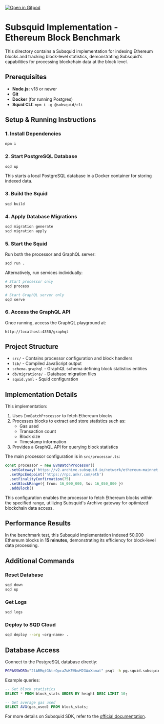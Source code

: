 [![Open in Gitpod](https://gitpod.io/button/open-in-gitpod.svg)](https://gitpod.io/#https://github.com/subsquid/squid-evm-template)

# Subsquid Implementation - Ethereum Block Benchmark

This directory contains a Subsquid implementation for indexing Ethereum blocks and tracking block-level statistics, demonstrating Subsquid's capabilities for processing blockchain data at the block level.

## Prerequisites

* **Node.js:** v18 or newer
* **Git**
* **Docker** (for running Postgres)
* **Squid CLI:** `npm i -g @subsquid/cli`

## Setup & Running Instructions

### 1. Install Dependencies

```bash
npm i
```

### 2. Start PostgreSQL Database

```bash
sqd up
```

This starts a local PostgreSQL database in a Docker container for storing indexed data.

### 3. Build the Squid

```bash
sqd build
```

### 4. Apply Database Migrations

```bash
sqd migration generate
sqd migration apply
```

### 5. Start the Squid

Run both the processor and GraphQL server:

```bash
sqd run .
```

Alternatively, run services individually:

```bash
# Start processor only
sqd process

# Start GraphQL server only
sqd serve
```

### 6. Access the GraphQL API

Once running, access the GraphQL playground at:
```
http://localhost:4350/graphql
```

## Project Structure

- `src/` - Contains processor configuration and block handlers
- `lib/` - Compiled JavaScript output
- `schema.graphql` - GraphQL schema defining block statistics entities
- `db/migrations/` - Database migration files
- `squid.yaml` - Squid configuration

## Implementation Details

This implementation:
1. Uses `EvmBatchProcessor` to fetch Ethereum blocks
2. Processes blocks to extract and store statistics such as:
   - Gas used
   - Transaction count
   - Block size
   - Timestamp information
3. Provides a GraphQL API for querying block statistics

The main processor configuration is in `src/processor.ts`:

```typescript
const processor = new EvmBatchProcessor()
  .setGateway('https://v2.archive.subsquid.io/network/ethereum-mainnet')
  .setRpcEndpoint('https://rpc.ankr.com/eth')
  .setFinalityConfirmation(75)
  .setBlockRange({ from: 16_000_000, to: 16_050_000 })
  .addBlock()
```

This configuration enables the processor to fetch Ethereum blocks within the specified range, utilizing Subsquid's Archive gateway for optimized blockchain data access.

## Performance Results

In the benchmark test, this Subsquid implementation indexed 50,000 Ethereum blocks in **15 minutes**, demonstrating its efficiency for block-level data processing.

## Additional Commands

### Reset Database

```bash
sqd down
sqd up
```

### Get Logs

```bash
sqd logs
```

### Deploy to SQD Cloud

```bash
sqd deploy --org <org-name> .
```

## Database Access

Connect to the PostgreSQL database directly:

```bash
PGPASSWORD="2lABMqtGktrOpcaZwKEVbwM2GAxXamat" psql -h pg.squid.subsquid.io -d 16175_0hotg1 -U 16175_0hotg1
```

Example queries:
```sql
-- Get block statistics
SELECT * FROM block_stats ORDER BY height DESC LIMIT 10;

-- Get average gas used
SELECT AVG(gas_used) FROM block_stats;
```

For more details on Subsquid SDK, refer to the [official documentation](https://docs.sqd.ai/sdk/quickstart/).

